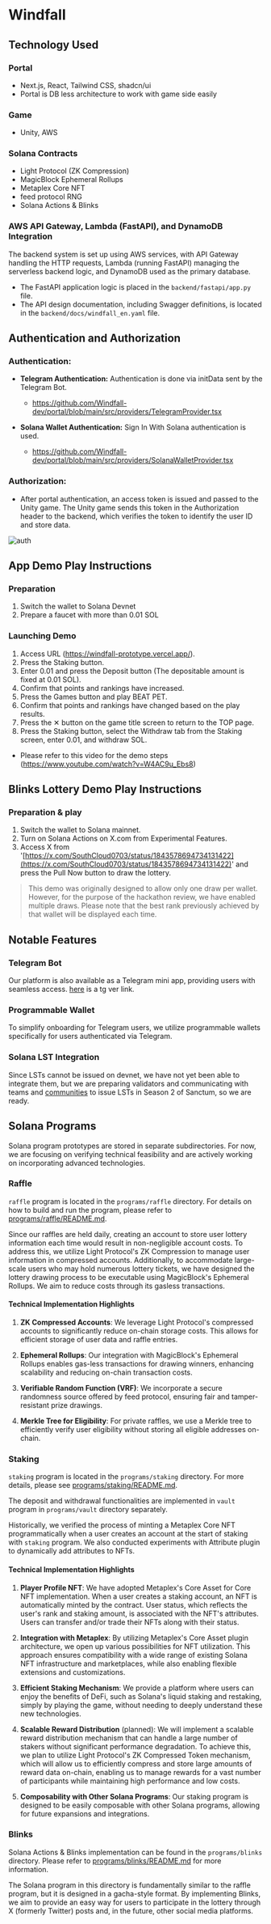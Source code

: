 # Windfall

## Technology Used

### Portal

- Next.js, React, Tailwind CSS, shadcn/ui
- Portal is DB less architecture to work with game side easily

### Game

- Unity, AWS

### Solana Contracts

- Light Protocol (ZK Compression)
- MagicBlock Ephemeral Rollups
- Metaplex Core NFT
- feed protocol RNG
- Solana Actions & Blinks

### AWS API Gateway, Lambda (FastAPI), and DynamoDB Integration

The backend system is set up using AWS services, with API Gateway handling the HTTP requests, Lambda (running FastAPI) managing the serverless backend logic, and DynamoDB used as the primary database.

- The FastAPI application logic is placed in the `backend/fastapi/app.py` file.
- The API design documentation, including Swagger definitions, is located in the `backend/docs/windfall_en.yaml` file.


## Authentication and Authorization

### Authentication:

- **Telegram Authentication:** Authentication is done via initData sent by the Telegram Bot.

  - https://github.com/Windfall-dev/portal/blob/main/src/providers/TelegramProvider.tsx

- **Solana Wallet Authentication:** Sign In With Solana authentication is used.

  - https://github.com/Windfall-dev/portal/blob/main/src/providers/SolanaWalletProvider.tsx

### Authorization:

- After portal authentication, an access token is issued and passed to the Unity game. The Unity game sends this token in the Authorization header to the backend, which verifies the token to identify the user ID and store data.

![auth](./docs/auth.png)

## App Demo Play Instructions

### Preparation
1. Switch the wallet to Solana Devnet
2. Prepare a faucet with more than 0.01 SOL

### Launching Demo
1. Access URL (https://windfall-prototype.vercel.app/).
2. Press the Staking button.
3. Enter 0.01 and press the Deposit button (The depositable amount is fixed at 0.01 SOL).
4. Confirm that points and rankings have increased.
5. Press the Games button and play BEAT PET.
6. Confirm that points and rankings have changed based on the play results.
7. Press the ✕ button on the game title screen to return to the TOP page.
8. Press the Staking button, select the Withdraw tab from the Staking screen, enter 0.01, and withdraw SOL.

- Please refer to this video for the demo steps (https://www.youtube.com/watch?v=W4AC9u_Ebs8)

## Blinks Lottery Demo Play Instructions

### Preparation & play
1. Switch the wallet to Solana mainnet.
2. Turn on Solana Actions on X.com from Experimental Features.
3. Access X from '[https://x.com/SouthCloud0703/status/1843578694734131422](https://x.com/SouthCloud0703/status/1843578694734131422)' and press the Pull Now button to draw the lottery.

> This demo was originally designed to allow only one draw per wallet. However, for the purpose of the hackathon review, we have enabled multiple draws.
> Please note that the best rank previously achieved by that wallet will be displayed each time.

## Notable Features

### Telegram Bot

Our platform is also available as a Telegram mini app, providing users with seamless access.
[here](https://t.me/wf_demo_1_bot/webapp) is a tg ver link.

### Programmable Wallet

To simplify onboarding for Telegram users, we utilize programmable wallets specifically for users authenticated via Telegram.

### Solana LST Integration

Since LSTs cannot be issued on devnet, we have not yet been able to integrate them, but we are preparing validators and communicating with teams and [communities](https://research.sanctum.so/t/new-lst-sanctum-pets-gaming-proposal-windsol/310) to issue LSTs in Season 2 of Sanctum, so we are ready.

## Solana Programs

Solana program prototypes are stored in separate subdirectories.
For now, we are focusing on verifying technical feasibility and are actively working on incorporating advanced technologies.

### Raffle

`raffle` program is located in the `programs/raffle` directory.
For details on how to build and run the program, please refer to [programs/raffle/README.md](programs/raffle/README.md).

Since our raffles are held daily, creating an account to store user lottery information each time would result in non-negligible account costs.
To address this, we utilize Light Protocol's ZK Compression to manage user information in compressed accounts.
Additionally, to accommodate large-scale users who may hold numerous lottery tickets, we have designed the lottery drawing process to be executable using MagicBlock's Ephemeral Rollups.
We aim to reduce costs through its gasless transactions.

#### Technical Implementation Highlights

1. **ZK Compressed Accounts**: We leverage Light Protocol's compressed accounts to significantly reduce on-chain storage costs. This allows for efficient storage of user data and raffle entries.

2. **Ephemeral Rollups**: Our integration with MagicBlock's Ephemeral Rollups enables gas-less transactions for drawing winners, enhancing scalability and reducing on-chain transaction costs.

3. **Verifiable Random Function (VRF)**: We incorporate a secure randomness source offered by feed protocol, ensuring fair and tamper-resistant prize drawings.

4. **Merkle Tree for Eligibility**: For private raffles, we use a Merkle tree to efficiently verify user eligibility without storing all eligible addresses on-chain.

### Staking

`staking` program is located in the `programs/staking` directory.
For more details, please see [programs/staking/README.md](programs/staking/README.md).

The deposit and withdrawal functionalities are implemented in `vault` program in `programs/vault` directory separately.

Historically, we verified the process of minting a Metaplex Core NFT programmatically when a user creates an account at the start of staking with `staking` program.
We also conducted experiments with Attribute plugin to dynamically add attributes to NFTs.

#### Technical Implementation Highlights

1. **Player Profile NFT**: We have adopted Metaplex's Core Asset for Core NFT implementation. When a user creates a staking account, an NFT is automatically minted by the contract. User status, which reflects the user's rank and staking amount, is associated with the NFT's attributes. Users can transfer and/or trade their NFTs along with their status.

2. **Integration with Metaplex**: By utilizing Metaplex's Core Asset plugin architecture, we open up various possibilities for NFT utilization. This approach ensures compatibility with a wide range of existing Solana NFT infrastructure and marketplaces, while also enabling flexible extensions and customizations.

3. **Efficient Staking Mechanism**: We provide a platform where users can enjoy the benefits of DeFi, such as Solana's liquid staking and restaking, simply by playing the game, without needing to deeply understand these new technologies.

4. **Scalable Reward Distribution** (planned): We will implement a scalable reward distribution mechanism that can handle a large number of stakers without significant performance degradation. To achieve this, we plan to utilize Light Protocol's ZK Compressed Token mechanism, which will allow us to efficiently compress and store large amounts of reward data on-chain, enabling us to manage rewards for a vast number of participants while maintaining high performance and low costs.

5. **Composability with Other Solana Programs**: Our staking program is designed to be easily composable with other Solana programs, allowing for future expansions and integrations.

### Blinks

Solana Actions & Blinks implementation can be found in the `programs/blinks` directory.
Please refer to [programs/blinks/README.md](programs/blinks/README.md) for more information.

The Solana program in this directory is fundamentally similar to the raffle program, but it is designed in a gacha-style format.
By implementing Blinks, we aim to provide an easy way for users to participate in the lottery through X (formerly Twitter) posts and, in the future, other social media platforms.

